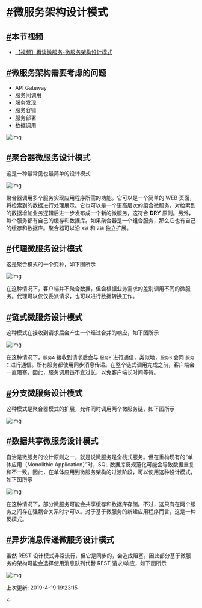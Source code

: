 # [#](https://funtl.com/zh/micro-service-about/再谈微服务-微服务架构设计模式.html#微服务架构设计模式)微服务架构设计模式

## [#](https://funtl.com/zh/micro-service-about/再谈微服务-微服务架构设计模式.html#本节视频)本节视频

- [【视频】再谈微服务-微服务架构设计模式](https://www.bilibili.com/video/av27716220)

## [#](https://funtl.com/zh/micro-service-about/再谈微服务-微服务架构设计模式.html#微服务架构需要考虑的问题)微服务架构需要考虑的问题

- API Gateway
- 服务间调用
- 服务发现
- 服务容错
- 服务部署
- 数据调用

![img](https://funtl.com/assets/983980-20170501200932257-1866725509.png)

## [#](https://funtl.com/zh/micro-service-about/再谈微服务-微服务架构设计模式.html#聚合器微服务设计模式)聚合器微服务设计模式

这是一种最常见也最简单的设计模式

![img](https://funtl.com/assets/983980-20170501201000148-1677353522.png)

聚合器调用多个服务实现应用程序所需的功能。它可以是一个简单的 WEB 页面，将检索到的数据进行处理展示。它也可以是一个更高层次的组合微服务，对检索到的数据增加业务逻辑后进一步发布成一个新的微服务，这符合 **DRY** 原则。另外，每个服务都有自己的缓存和数据库。如果聚合器是一个组合服务，那么它也有自己的缓存和数据库。聚合器可以沿 `X轴` 和 `Z轴` 独立扩展。

## [#](https://funtl.com/zh/micro-service-about/再谈微服务-微服务架构设计模式.html#代理微服务设计模式)代理微服务设计模式

这是聚合模式的一个变种，如下图所示

![img](https://funtl.com/assets/983980-20170501201046898-281749162.png)

在这种情况下，客户端并不聚合数据，但会根据业务需求的差别调用不同的微服务。代理可以仅仅委派请求，也可以进行数据转换工作。

## [#](https://funtl.com/zh/micro-service-about/再谈微服务-微服务架构设计模式.html#链式微服务设计模式)链式微服务设计模式

这种模式在接收到请求后会产生一个经过合并的响应，如下图所示

![img](https://funtl.com/assets/983980-20170501201150117-1722000003.png)

在这种情况下，`服务A` 接收到请求后会与 `服务B` 进行通信，类似地，`服务B` 会同 `服务C` 进行通信。所有服务都使用同步消息传递。在整个链式调用完成之前，客户端会一直阻塞。因此，服务调用链不宜过长，以免客户端长时间等待。

## [#](https://funtl.com/zh/micro-service-about/再谈微服务-微服务架构设计模式.html#分支微服务设计模式)分支微服务设计模式

这种模式是聚合器模式的扩展，允许同时调用两个微服务链，如下图所示

![img](https://funtl.com/assets/983980-20170501201226507-2146929767.png)

## [#](https://funtl.com/zh/micro-service-about/再谈微服务-微服务架构设计模式.html#数据共享微服务设计模式)数据共享微服务设计模式

自治是微服务的设计原则之一，就是说微服务是全栈式服务。但在重构现有的“单体应用（Monolithic Application）”时，SQL 数据库反规范化可能会导致数据重复和不一致。因此，在单体应用到微服务架构的过渡阶段，可以使用这种设计模式，如下图所示

![img](https://funtl.com/assets/983980-20170501201353945-1013665174.png)

在这种情况下，部分微服务可能会共享缓存和数据库存储。不过，这只有在两个服务之间存在强耦合关系时才可以。对于基于微服务的新建应用程序而言，这是一种反模式。

## [#](https://funtl.com/zh/micro-service-about/再谈微服务-微服务架构设计模式.html#异步消息传递微服务设计模式)异步消息传递微服务设计模式

虽然 REST 设计模式非常流行，但它是同步的，会造成阻塞。因此部分基于微服务的架构可能会选择使用消息队列代替 REST 请求/响应，如下图所示

![img](https://funtl.com/assets/983980-20170501201415054-327655979.png)

上次更新: 2019-4-19 19:23:15

← 
